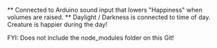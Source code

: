 ** Connected to Arduino sound input that lowers "Happiness" when volumes are raised.
** Daylight / Darkness is connected to time of day. Creature is happier during the day!

FYI: Does not include the node_modules folder on this Git!
